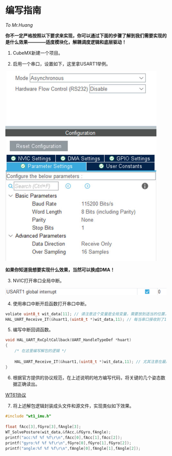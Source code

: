 # 编写指南

*To Mr.Huang*

**你不一定严格按照以下要求来实现，你可以通过下面的步骤了解到我们需要实现的是什么效果————适度模块化，解耦调度逻辑和底层驱动！**

1.  CubeMX新建一个项目。

2.  启用一个串口，设置如下，这里拿USART1举例。

![](../.resoures/00-55-45.jpg)

**如果你知道我想要实现什么效果，当然可以换成DMA！**

3.  NVIC打开串口全局中断。  

![](../.resoures/00-55-46.png)

4.  使用串口中断开启函数打开串口中断。

```c
voliate uint8_t wit_data[11]; // 请注意这个变量是全局变量，需要放到适当的位置，由于需要让中断函数处理它，最好加上voliate关键字防止编译器优化
HAL_UART_Receive_IT(&huart1,(uint8_t *)wit_data,11); // 每当串口接收到了11个字节的数据，就会进入中断回调函数处理逻辑
```

5.  编写中断回调函数。

```c
void HAL_UART_RxCpltCallback(UART_HandleTypeDef *huart)
{
    /* 在这里编写解包的逻辑 */

    HAL_UART_Receive_IT(&huart1,(uint8_t *)wit_data,11); // 尤其注意在最后再次打开中断
}
```

6.  根据官方提供的协议规范，在上述说明的地方编写代码，将关键的几个姿态数据正确读出。

[WT61协议](https://wit-motion.yuque.com/wumwnr/ltst03/wegquy#%20%E3%80%8AWT61%E5%8D%8F%E8%AE%AE%E3%80%8B)

7.  将上述解包逻辑封装成头文件和源文件，实现类似如下效果。

```c
#include "wt1_imu.h"

float fAcc[3],fGyro[3],fAngle[3];
WT_SolvePosture(wit_data,&fAcc,&fGyro,fAngle);
printf("acc:%f %f %f\r\n",fAcc[0],fAcc[1],fAcc[2]);
printf("gyro:%f %f %f\r\n",fGyro[0],fGyro[1],fGyro[2]);
printf("angle:%f %f %f\r\n",fAngle[0],fAngle[1],fAngle[2]);
```
